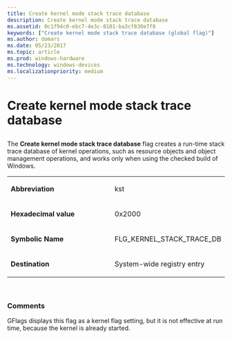 ```yaml
---
title: Create kernel mode stack trace database
description: Create kernel mode stack trace database
ms.assetid: 0c1f94c0-ebc7-4e3c-8101-ba3cf830e7f8
keywords: ["Create kernel mode stack trace database (global flag)"]
ms.author: domars
ms.date: 05/23/2017
ms.topic: article
ms.prod: windows-hardware
ms.technology: windows-devices
ms.localizationpriority: medium
---
```


# Create kernel mode stack trace database


## <span id="ddk_create_kernel_mode_stack_trace_database_dtools"></span><span id="DDK_CREATE_KERNEL_MODE_STACK_TRACE_DATABASE_DTOOLS"></span>


The **Create kernel mode stack trace database** flag creates a run-time stack trace database of kernel operations, such as resource objects and object management operations, and works only when using the checked build of Windows.

<table>
<colgroup>
<col width="50%" />
<col width="50%" />
</colgroup>
<tbody>
<tr class="odd">
<td align="left"><p><strong>Abbreviation</strong></p></td>
<td align="left"><p>kst</p></td>
</tr>
<tr class="even">
<td align="left"><p><strong>Hexadecimal value</strong></p></td>
<td align="left"><p>0x2000</p></td>
</tr>
<tr class="odd">
<td align="left"><p><strong>Symbolic Name</strong></p></td>
<td align="left"><p>FLG_KERNEL_STACK_TRACE_DB</p></td>
</tr>
<tr class="even">
<td align="left"><p><strong>Destination</strong></p></td>
<td align="left"><p>System-wide registry entry</p></td>
</tr>
</tbody>
</table>

 

### <span id="comments"></span><span id="COMMENTS"></span>Comments

GFlags displays this flag as a kernel flag setting, but it is not effective at run time, because the kernel is already started.

 

 





